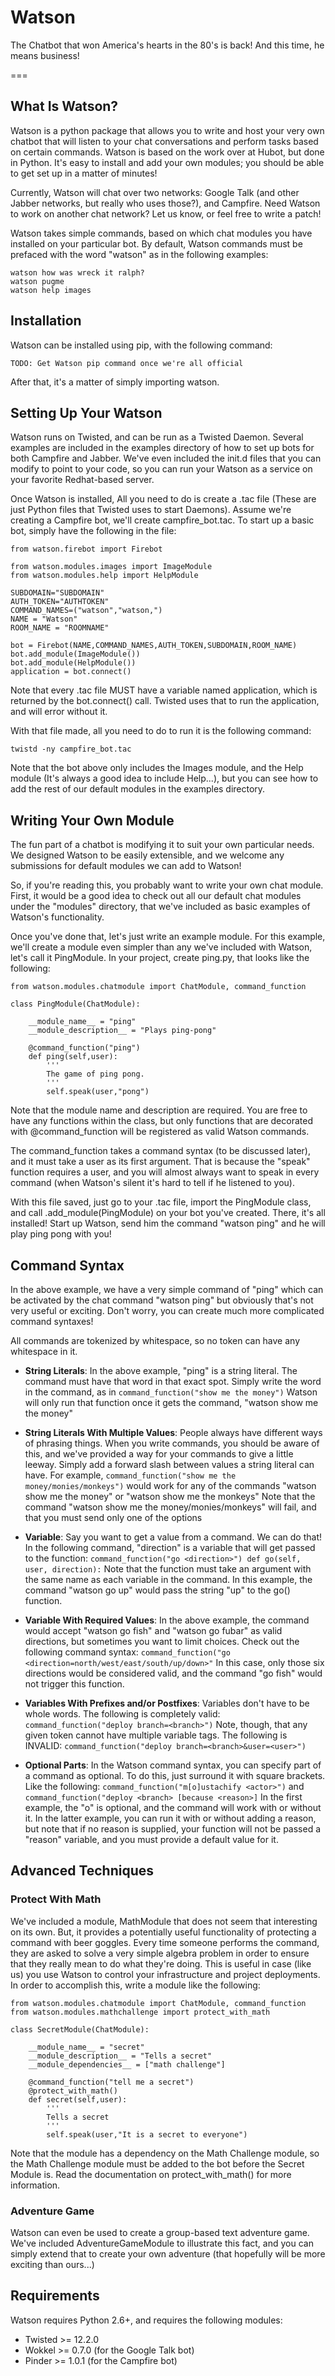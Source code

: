 Watson
======

The Chatbot that won America's hearts in the 80's is back! And this time, he means business!

===

## What Is Watson?

Watson is a python package that allows you to write and host your very own chatbot that will listen to your chat conversations and perform tasks based on certain commands. Watson is based on the work over at Hubot, but done in Python. It's easy to install and add your own modules; you should be able to get set up in a matter of minutes!

Currently, Watson will chat over two networks: Google Talk (and other Jabber networks, but really who uses those?), and Campfire. Need Watson to work on another chat network? Let us know, or feel free to write a patch!

Watson takes simple commands, based on which chat modules you have installed on your particular bot. By default, Watson commands must be prefaced with the word "watson" as in the following examples:

	watson how was wreck it ralph?
	watson pugme
	watson help images

## Installation

Watson can be installed using pip, with the following command:

`TODO: Get Watson pip command once we're all official`

After that, it's a matter of simply importing watson. 

## Setting Up Your Watson

Watson runs on Twisted, and can be run as a Twisted Daemon. Several examples are included in the examples directory of how to set up bots for both Campfire and Jabber. We've even included the init.d files that you can modify to point to your code, so you can run your Watson as a service on your favorite Redhat-based server.

Once Watson is installed, All you need to do is create a .tac file (These are just Python files that Twisted uses to start Daemons). Assume we're creating a Campfire bot, we'll create campfire_bot.tac. To start up a basic bot, simply have the following in the file:

	from watson.firebot import Firebot
	
	from watson.modules.images import ImageModule
	from watson.modules.help import HelpModule
	
	SUBDOMAIN="SUBDOMAIN"
	AUTH_TOKEN="AUTHTOKEN"
	COMMAND_NAMES=("watson","watson,")
	NAME = "Watson"
	ROOM_NAME = "ROOMNAME"
	
	bot = Firebot(NAME,COMMAND_NAMES,AUTH_TOKEN,SUBDOMAIN,ROOM_NAME)
	bot.add_module(ImageModule())
	bot.add_module(HelpModule())
	application = bot.connect()

Note that every .tac file MUST have a variable named application, which is returned by the bot.connect() call. Twisted uses that to run the application, and will error without it.

With that file made, all you need to do to run it is the following command:

`twistd -ny campfire_bot.tac`

Note that the bot above only includes the Images module, and the Help module (It's always a good idea to include Help...), but you can see how to add the rest of our default modules in the examples directory.


## Writing Your Own Module

The fun part of a chatbot is modifying it to suit your own particular needs. We designed Watson to be easily extensible, and we welcome any submissions for default modules we can add to Watson!

So, if you're reading this, you probably want to write your own chat module. First, it would be a good idea to check out all our default chat modules under the "modules" directory, that we've included as basic examples of Watson's functionality.

Once you've done that, let's just write an example module. For this example, we'll create a module even simpler than any we've included with Watson, let's call it PingModule. In your project, create ping.py, that looks like the following:

	from watson.modules.chatmodule import ChatModule, command_function
	
	class PingModule(ChatModule):
    
    	__module_name__ = "ping"
    	__module_description__ = "Plays ping-pong"
	
	    @command_function("ping")
    	def ping(self,user):
    		'''
    		The game of ping pong.
    		'''
    		self.speak(user,"pong")

Note that the module name and description are required. You are free to have any functions within the class, but only functions that are decorated with @command_function will be registered as valid Watson commands.

The command_function takes a command syntax (to be discussed later), and it must take a user as its first argument. That is because the "speak" function requires a user, and you will almost always want to speak in every command (when Watson's silent it's hard to tell if he listened to you).

With this file saved, just go to your .tac file, import the PingModule class, and call .add_module(PingModule) on your bot you've created. There, it's all installed! Start up Watson, send him the command "watson ping" and he will play ping pong with you!

## Command Syntax

In the above example, we have a very simple command of "ping" which can be activated by the chat command "watson ping" but obviously that's not very useful or exciting. Don't worry, you can create much more complicated command syntaxes!

All commands are tokenized by whitespace, so no token can have any whitespace in it.

* __String Literals__: In the above example, "ping" is a string literal. The command must have that word in that exact spot. Simply write the word in the command, as in `command_function("show me the money")` Watson will only run that function once it gets the command, "watson show me the money"

* __String Literals With Multiple Values__: People always have different ways of phrasing things. When you write commands, you should be aware of this, and we've provided a way for your commands to give a little leeway. Simply add a forward slash between values a string literal can have. For example, `command_function("show me the money/monies/monkeys")` would work for any of the commands "watson show me the money" or "watson show me the monkeys" Note that the command "watson show me the money/monies/monkeys" will fail, and that you must send only one of the options

* __Variable__: Say you want to get a value from a command. We can do that! In the following command, "direction" is a variable that will get passed to the function:
  `command_function("go <direction>")
   def go(self, user, direction):`
   Note that the function must take an argument with the same name as each variable in the command. In this example, the command "watson go up" would pass the string "up" to the go() function.
   
* __Variable With Required Values__: In the above example, the command would accept "watson go fish" and "watson go fubar" as valid directions, but sometimes you want to limit choices. Check out the following command syntax: `command_function("go <direction=north/west/east/south/up/down>"` In this case, only those six directions would be considered valid, and the command "go fish" would not trigger this function.

* __Variables With Prefixes and/or Postfixes__: Variables don't have to be whole words. The following is completely valid: `command_function("deploy branch=<branch>")` Note, though, that any given token cannot have multiple variable tags. The following is INVALID: `command_function("deploy branch=<branch>&user=<user>")`

* __Optional Parts__: In the Watson command syntax, you can specify part of a command as optional. To do this, just surround it with square brackets. Like the following: `command_function("m[o]ustachify <actor>")` and `command_function("deploy <branch> [because <reason>]` In the first example, the "o" is optional, and the command will work with or without it. In the latter example, you can run it with or without adding a reason, but note that if no reason is supplied, your function will not be passed a "reason" variable, and you must provide a default value for it.

## Advanced Techniques

### Protect With Math

We've included a module, MathModule that does not seem that interesting on its own. But, it provides a potentially useful functionality of protecting a command with beer goggles. Every time someone performs the command, they are asked to solve a very simple algebra problem in order to ensure that they really mean to do what they're doing. This is useful in case (like us) you use Watson to control your infrastructure and project deployments. In order to accomplish this, write a module like the following:

	from watson.modules.chatmodule import ChatModule, command_function
	from watson.modules.mathchallenge import protect_with_math
	
	class SecretModule(ChatModule):
    
    	__module_name__ = "secret"
    	__module_description__ = "Tells a secret"
    	__module_dependencies__ = ["math challenge"]

	    @command_function("tell me a secret")
	    @protect_with_math()
    	def secret(self,user):
    		'''
    		Tells a secret
    		'''
    		self.speak(user,"It is a secret to everyone")

Note that the module has a dependency on the Math Challenge module, so the Math Challenge module must be added to the bot before the Secret Module is. Read the documentation on protect_with_math() for more information.

### Adventure Game

Watson can even be used to create a group-based text adventure game. We've included AdventureGameModule to illustrate this fact, and you can simply extend that to create your own adventure (that hopefully will be more exciting than ours...)


## Requirements

Watson requires Python 2.6+, and requires the following modules:
* Twisted >= 12.2.0
* Wokkel >= 0.7.0 (for the Google Talk bot)
* Pinder >= 1.0.1 (for the Campfire bot)